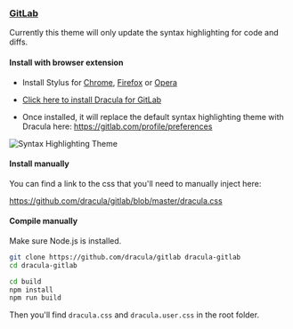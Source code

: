 ### [GitLab](http://gitlab.com/explore)

Currently this theme will only update the syntax highlighting for code and diffs.

#### Install with browser extension

-   Install Stylus for [Chrome](https://chrome.google.com/webstore/detail/stylus/clngdbkpkpeebahjckkjfobafhncgmne), [Firefox](https://addons.mozilla.org/en-US/firefox/addon/styl-us/) or [Opera](https://addons.opera.com/en-gb/extensions/details/stylus/)

-   [Click here to install Dracula for GitLab](https://github.com/dracula/gitlab/raw/master/dracula.user.css)

-   Once installed, it will replace the default syntax highlighting theme with Dracula here: https://gitlab.com/profile/preferences

![Syntax Highlighting Theme](https://raw.githubusercontent.com/dracula/gitlab/master/screenshots/syntax-highlighting-theme.png)

#### Install manually

You can find a link to the css that you'll need to manually inject here:

https://github.com/dracula/gitlab/blob/master/dracula.css

#### Compile manually

Make sure Node.js is installed.

```sh
git clone https://github.com/dracula/gitlab dracula-gitlab
cd dracula-gitlab

cd build
npm install
npm run build
```

Then you'll find `dracula.css` and `dracula.user.css` in the root folder.
